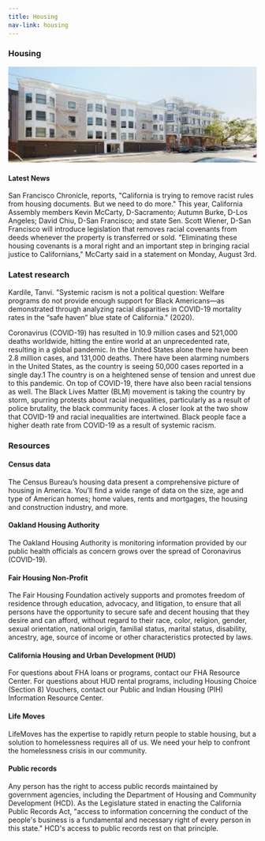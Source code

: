 ```yaml
---
title: Housing
nav-link: housing
---
```

<div class="row p-3">
    <div class="col-8">
        <div class="row">
            <div class="col">
                <h3>Housing</h3>
                <div class="row">
                    <div class="col">
                        <img alt="housing" src="images/housing.png" class="img-fluid">
                    </div>
                    <div class="col">
                        <h4>Latest News</h4>
                        <p>San Francisco Chronicle, reports, "California is trying to remove racist rules from housing documents. But we need to do more." This year, California Assembly members Kevin McCarty, D-Sacramento; Autumn Burke, D-Los Angeles; David Chiu, D-San Francisco; and state Sen. Scott Wiener, D-San Francisco will introduce legislation that removes racial covenants from deeds whenever the property is transferred or sold. "Eliminating these housing covenants is a moral right and an important step in bringing racial justice to Californians," McCarty said in a statement on Monday, August 3rd.</p>
                    </div>
                </div>
                <h3>Latest research</h3>
                <div class="row">
                    <div class="col">
                        <p class="quote">Kardile, Tanvi. "Systemic racism is not a political question: Welfare programs do not provide enough support for Black Americans—as demonstrated through analyzing racial disparities in COVID-19 mortality rates in the “safe haven” blue state of California." (2020).</p>
                    </div>
                     <div class="col">
                        <p>Coronavirus (COVID-19) has resulted in 10.9 million cases and 521,000 deaths worldwide, hitting the entire world at an unprecedented rate, resulting in a global pandemic. In the United States alone there have been 2.8 million cases, and 131,000 deaths. There have been alarming numbers in the United States, as the country is seeing 50,000 cases reported in a single day.1 The country is on a heightened sense of tension and unrest due to this pandemic. On top of COVID-19, there have also been racial tensions as well. The Black Lives Matter (BLM) movement is taking the country by storm, spurring protests about racial inequalities, particularly as a result of police brutality, the black community faces. A closer look at the two show that COVID-19 and racial inequalities are intertwined. Black people face a higher death rate from COVID-19 as a result of systemic racism.</p>
                    </div>
                </div>
            </div>
        </div>
    </div>
    <div class="col-4">
        <h3>Resources</h3>
        <h4>Census data</h4>
        <p>The Census Bureau’s housing data present a comprehensive picture of housing in America. You’ll find a wide range of data on the size, age and type of American homes; home values, rents and mortgages, the housing and construction industry, and more.</p>
        <h4>Oakland Housing Authority</h4>
        <p>The Oakland Housing Authority is monitoring information provided by our public health officials as concern grows over the spread of Coronavirus (COVID-19).</p>
        <h4>Fair Housing Non-Profit</h4>
        <p>The Fair Housing Foundation actively supports and promotes freedom of residence through education, advocacy, and litigation, to ensure that all persons have the opportunity to secure safe and decent housing that they desire and can afford, without regard to their race, color, religion, gender, sexual orientation, national origin, familial status, marital status, disability, ancestry, age, source of income or other characteristics protected by laws.</p>
        <h4>California Housing and Urban Development (HUD)</h4>
        <p>For questions about FHA loans or programs, contact our FHA Resource Center. For questions about HUD rental programs, including Housing Choice (Section 8) Vouchers, contact our Public and Indian Housing (PIH) Information Resource Center.</p>
        <h4>Life Moves</h4>
        <p>LifeMoves has the expertise to rapidly return people to stable housing, but a solution to homelessness requires all of us. We need your help to confront the homelessness crisis in our community.</p>
        <h4>Public records</h4>
        <p>Any person has the right to access public records maintained by government agencies, including the Department of Housing and Community Development (HCD). As the Legislature stated in enacting the California Public Records Act, "access to information concerning the conduct of the people's business is a fundamental and necessary right of every person in this state." HCD's access to public records rest on that principle.</p>
    </div>
</div>
